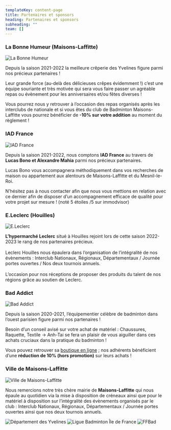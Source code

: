 ```yaml
---
templateKey: content-page
title: Partenaires et sponsors
heading: Partenaires et sponsors
subheading: ""
team: []
---
```

### La Bonne Humeur (Maisons-Laffitte)

![La Bonne Humeur](/assets/la-bonne-humeur.png "La Bonne Humeur")

Depuis la saison 2021-2022 la meilleure crêperie des Yvelines figure parmi nos précieux partenaires !

Leur grande force (au-delà des délicieuses crêpes évidemment !) c’est une équipe souriante et très motivée qui sera vous faire passer un agréable repas ou évènement pour les anniversaires et/ou fêtes diverses !

Vous pourrez nous y retrouver à l’occasion des repas organisés après les interclubs de nationale et si vous êtes du club de Badminton Maisons-Laffitte vous pourrez bénéficier de **\-10% sur votre addition** au moment du règlement !

### IAD France

![IAD France](/assets/iad-france.png "IAD France")

Depuis la saison 2021-2022, nous comptons **IAD France** au travers de **Lucas Bono et Alexandre Mahia** parmi nos précieux partenaires.

Lucas Bono vous accompagnera méthodiquement dans vos recherches de maison ou appartement aux alentours de Maisons-Laffitte et du Mesnil-le-Roi.

N’hésitez pas à nous contacter afin que nous vous mettions en relation avec ce dernier afin de disposer d’un accompagnement efficace de qualité pour votre projet sur mesure ! (noté 5 étoiles /5 sur immodvisor)

### E.Leclerc (Houilles)

![E.Leclerc](/assets/leclerc.png "E.Leclerc")

**L’hypermarché Leclerc** situé à Houilles rejoint lors de cette saison 2022-2023 le rang de nos partenaires précieux.\
\
Leclerc Houilles nous épaulera dans l’organisation de l’intégralité de nos évènements : Interclub Nationaux, Régionaux, Départementaux / Journée portes ouvertes / Nos deux tournois annuels.\
\
L’occasion pour nos réceptions de proposer des produits du talent de nos régions grâce au soutien de Leclerc.

### Bad Addict

![Bad Addict](/assets/bad-addict.png "Bad Addict")

Depuis la saison 2020-2021, l’équipementier célèbre de badminton dans l’ouest parisien figure parmi nos partenaires !

Besoin d’un conseil avisé sur votre achat de matériel : Chaussures, Raquette, Textile -> Anh-Tai se fera un plaisir de vous aiguiller dans ces achats cruciaux dans la pratique du badminton !

Vous pouvez retrouver sa [boutique en ligne](http://badaddict.fr) ; nos adhérents bénéficient d’une **réduction de 10% (hors promotion)** sur leurs achats !

### Ville de Maisons-Laffitte

![Ville de Maisons-Laffitte](/assets/mairie-ml.png "Ville de Maisons-Laffitte")

Nous remercions notre très chère mairie de **Maisons-Laffitte** qui nous épaule au quotidien via la mise à disposition de créneaux ainsi que pour le matériel à disposition sur l’intégralité des évènements organisés par le club : Interclub Nationaux, Régionaux, Départementaux / Journée portes ouvertes ainsi que nos deux tournois annuels.

![Département des Yvelines](/assets/yvelines-78.png "Département des Yvelines") ![Ligue Badminton Île de France](/assets/ligue-idf.png "Ligue Badminton Île de France") ![FFBad](/assets/ffbad.png "FFBad")